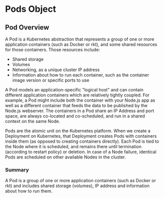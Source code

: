 # Pods Object

## Pod Overview

A Pod is a Kubernetes abstraction that represents a group of one or more application containers (such as Docker or rkt), and some shared resources for those containers. Those resources include:

* Shared storage
* Volumes
* Networking, as a unique cluster IP address
* Information about how to run each container, such as the container image version or specific ports to use

A Pod models an application-specific "logical host" and can contain different application containers which are relatively tightly coupled. For example, a Pod might include both the container with your Node.js app as well as a different container that feeds the data to be published by the Node.js webserver. The containers in a Pod share an IP Address and port space, are always co-located and co-scheduled, and run in a shared context on the same Node.

Pods are the atomic unit on the Kubernetes platform. When we create a Deployment on Kubernetes, that Deployment creates Pods with containers inside them (as opposed to creating containers directly). Each Pod is tied to the Node where it is scheduled, and remains there until termination (according to restart policy) or deletion. In case of a Node failure, identical Pods are scheduled on other available Nodes in the cluster.

### Summary 
A Pod is a group of one or more application containers (such as Docker or rkt) and includes shared storage (volumes), IP address and information about how to run them.


 
